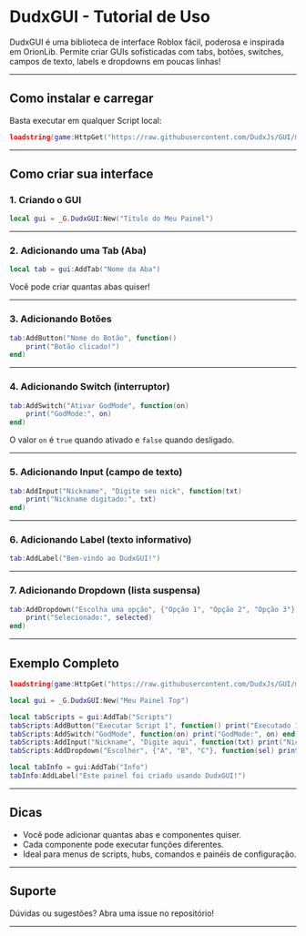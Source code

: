 # DudxGUI - Tutorial de Uso

DudxGUI é uma biblioteca de interface Roblox fácil, poderosa e inspirada em OrionLib. Permite criar GUIs sofisticadas com tabs, botões, switches, campos de texto, labels e dropdowns em poucas linhas!

---

## Como instalar e carregar

Basta executar em qualquer Script local:

```lua
loadstring(game:HttpGet("https://raw.githubusercontent.com/DudxJs/GUI/main/GUI.lua"))()
```

---

## Como criar sua interface

### 1. Criando o GUI

```lua
local gui = _G.DudxGUI:New("Título do Meu Painel")
```

---

### 2. Adicionando uma Tab (Aba)

```lua
local tab = gui:AddTab("Nome da Aba")
```

Você pode criar quantas abas quiser!

---

### 3. Adicionando Botões

```lua
tab:AddButton("Nome do Botão", function()
    print("Botão clicado!")
end)
```

---

### 4. Adicionando Switch (interruptor)

```lua
tab:AddSwitch("Ativar GodMode", function(on)
    print("GodMode:", on)
end)
```
O valor `on` é `true` quando ativado e `false` quando desligado.

---

### 5. Adicionando Input (campo de texto)

```lua
tab:AddInput("Nickname", "Digite seu nick", function(txt)
    print("Nickname digitado:", txt)
end)
```

---

### 6. Adicionando Label (texto informativo)

```lua
tab:AddLabel("Bem-vindo ao DudxGUI!")
```

---

### 7. Adicionando Dropdown (lista suspensa)

```lua
tab:AddDropdown("Escolha uma opção", {"Opção 1", "Opção 2", "Opção 3"}, function(selected)
    print("Selecionado:", selected)
end)
```

---

## Exemplo Completo

```lua
loadstring(game:HttpGet("https://raw.githubusercontent.com/DudxJs/GUI/main/GUI.lua"))()

local gui = _G.DudxGUI:New("Meu Painel Top")

local tabScripts = gui:AddTab("Scripts")
tabScripts:AddButton("Executar Script 1", function() print("Executado 1!") end)
tabScripts:AddSwitch("GodMode", function(on) print("GodMode:", on) end)
tabScripts:AddInput("Nickname", "Digite aqui", function(txt) print("Nick:", txt) end)
tabScripts:AddDropdown("Escolher", {"A", "B", "C"}, function(sel) print("Selecionou:", sel) end)

local tabInfo = gui:AddTab("Info")
tabInfo:AddLabel("Este painel foi criado usando DudxGUI!")

```

---

## Dicas

- Você pode adicionar quantas abas e componentes quiser.
- Cada componente pode executar funções diferentes.
- Ideal para menus de scripts, hubs, comandos e painéis de configuração.

---

## Suporte

Dúvidas ou sugestões? Abra uma issue no repositório!

---
